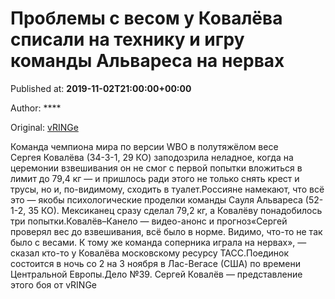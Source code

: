 
# Проблемы с весом у Ковалёва списали на технику и игру команды Альвареса на нервах

Published at: **2019-11-02T21:00:00+00:00**

Author: ****

Original: [vRINGe](https://vringe.com/news/129119-problemy-s-vesom-u-kovalyeva-spisali-na-tekhniku-i-igru-komandy-alvaresa-na-nervakh.htm)

Команда чемпиона мира по версии WBO в полутяжёлом весе Сергея Ковалёва (34-3-1, 29 КО) заподозрила неладное, когда на церемонии взвешивания он не смог с первой попытки вложиться в лимит до 79,4 кг — и пришлось ради этого не только снять крест и трусы, но и, по-видимому, сходить в туалет.Россияне намекают, что всё это — якобы психологические проделки команды Сауля Альвареса (52-1-2, 35 КО). Мексиканец сразу сделал 79,2 кг, а Ковалёву понадобилось три попытки.Ковалёв–Канело — видео-анонс и прогноз«Сергей проверял вес до взвешивания, всё было в норме. Видимо, что-то не так было с весами. К тому же команда соперника играла на нервах», — сказал кто-то у Ковалёва московскому ресурсу ТАСС.Поединок состоится в ночь со 2 на 3 ноября в Лас-Вегасе (США) по времени Центральной Европы.Дело №39. Сергей Ковалёв — представление этого боя от vRINGe
